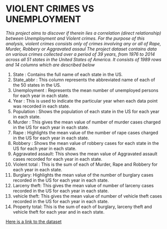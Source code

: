# VIOLENT CRIMES VS UNEMPLOYMENT
*This project aims to discover if therein lies a correlation (direct relationship) between Unemployment and Violent crimes. For the purpose of this analysis, violent crimes consists only of crimes involving any or all of Rape, Murder, Robbery or Aggravated assaul
The project dataset contains data on various crimes collected over a period of 39 years, from 1976 to 2014 across all 51 states in the United States of America. It consists of 1989 rows and 14 columns  which are described below*
1. State : Contains the full name of each state in the US.
2. State_abbr :  This column represents the abbreviated name of each of the 50 states in the US.
3. Unemployment : Represents  the mean number of unemployed persons for each year in each state.
4. Year : This is used to indicate the particular year when each data point was recorded in each state. 
5. Population : Shows the population of each state in the US for each year in each state.
6. Murder : This gives the mean value of number of murder cases charged in the US for each year in each state.
7. Rape : Highlights the mean value of the number of rape cases charged in the US for each year in each state.
8. Robbery : Shows the mean value of robbery cases  for each state in the US for each year in each state.
9. Aggravated assault:  This shows the mean value of Aggravated assault cases recorded for each year in each state.
10. Violent total : This is the sum of each of Murder, Rape and Robbery for each year in each state.
11. Burglary: Highlights the mean value of the number of burglary cases recorded in the US for each year in each state.
12. Larceny theft: This gives the mean value of number of larceny cases recorded in the US for each year in each state.
13. vehicle theft: This gives the mean value of number of vehicle theft  cases recorded in the US for each year in each state.
14. Property total: This is the sum of each of burglary, larceny theft and vehicle theft for each year and in each state.

[Here is a link to the dataset](https://www.kaggle.com/lydiavasil/violent-crime-and-unemployment-correlation)




